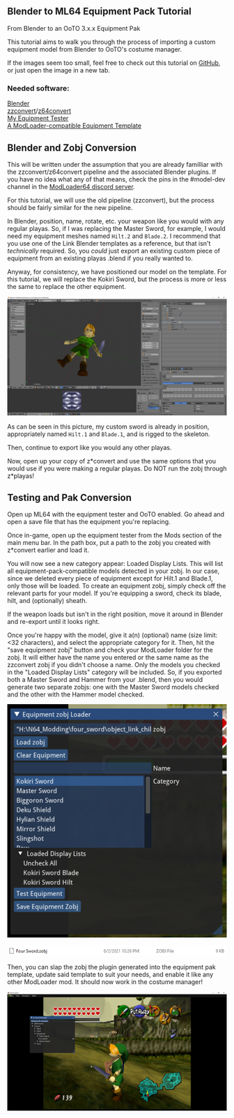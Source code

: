 ## Blender to ML64 Equipment Pack Tutorial

From Blender to an OoTO 3.x.x Equipment Pak

This tutorial aims to walk you through the process of importing a custom equipment model from Blender to OoTO's costume manager.

If the images seem too small, feel free to check out this tutorial on [GitHub](https://github.com/Neirn/equipment_pak_tut/blob/gh-pages/index.md), or just open the image in a new tab.

### Needed software:
[Blender](https://www.blender.org/)  
[zzconvert](http://www.z64.me/tools/zzconvert)/[z64convert](http://www.z64.me/tools/z64convert)  
[My Equipment Tester](https://github.com/Neirn/equipment_tester/releases/latest)  
[A ModLoader-compatible Equipment Template](https://github.com/Neirn/z64o_equipment_template)  

## Blender and Zobj Conversion

This will be written under the assumption that you are already familliar with the zzconvert/z64convert pipeline and the associated Blender plugins. If you have no idea what any of that means, check the pins in the #model-dev channel in the [ModLoader64 discord server](https://discord.gg/nHb4fXX).

For this tutorial, we will use the old pipeline (zzconvert), but the process should be fairly similar for the new pipeline.

In Blender, position, name, rotate, etc. your weapon like you would with any regular playas. So, if I was replacing the Master Sword, for example, I would need my equipment meshes named `Hilt.2` and `Blade.2`. I recommend that you use one of the Link Blender templates as a reference, but that isn't *technically* required. So, you *could* just export an existing custom piece of equipment from an existing playas .blend if you really wanted to.

Anyway, for consistency, we have positioned our model on the template. For this tutorial, we will replace the Kokiri Sword, but the process is more or less the same to replace the other equipment.

![Blender Displaying Just Link and Four Sword](https://github.com/Neirn/equipment_pak_tut/raw/main/img/blender_example1.png)

As can be seen in this picture, my custom sword is already in position, appropriately named `Hilt.1` and `Blade.1`, and is rigged to the skeleton.

Then, continue to export like you would any other playas.

Now, open up your copy of z\*convert and use the same options that you would use if you were making a regular playas. Do NOT run the zobj through z\*playas!

## Testing and Pak Conversion

Open up ML64 with the equipment tester and OoTO enabled. Go ahead and open a save file that has the equipment you're replacing.

Once in-game, open up the equipment tester from the Mods section of the main menu bar. In the path box, put a path to the zobj you created with z\*convert earlier and load it.

You will now see a new category appear: Loaded Display Lists. This will list all equipment-pack-compatible models detected in your zobj. In our case, since we deleted every piece of equipment except for Hilt.1 and Blade.1, only those will be loaded. To create an equipment zobj, simply check off the relevant parts for your model. If you're equipping a sword, check its blade, hilt, and (optionally) sheath.

If the weapon loads but isn't in the right position, move it around in Blender and re-export until it looks right.

Once you're happy with the model, give it a(n) (optional) name (size limit: <32 characters), and select the appropriate category for it. Then, hit the "save equipment zobj" button and check your ModLoader folder for the zobj. It will either have the name you entered or the same name as the zzconvert zobj if you didn't choose a name. Only the models you checked in the "Loaded Display Lists" category will be included. So, if you exported both a Master Sword and Hammer from your .blend, then you would generate two separate zobjs: one with the Master Sword models checked and the other with the Hammer model checked.

![final_equipment_tester](https://github.com/Neirn/equipment_pak_tut/raw/main/img/updated_loaded_zobj_in_tester.png)

![final_zobj_windows_explorer](https://github.com/Neirn/equipment_pak_tut/raw/main/img/explorer_final_zobj.png)

Then, you can slap the zobj the plugin generated into the equipment pak template, update said template to suit your needs, and enable it like any other ModLoader mod. It should now work in the costume manager!

![Costume_manager_demo](https://github.com/Neirn/equipment_pak_tut/raw/main/img/ml64_costume_manager_final.png)
